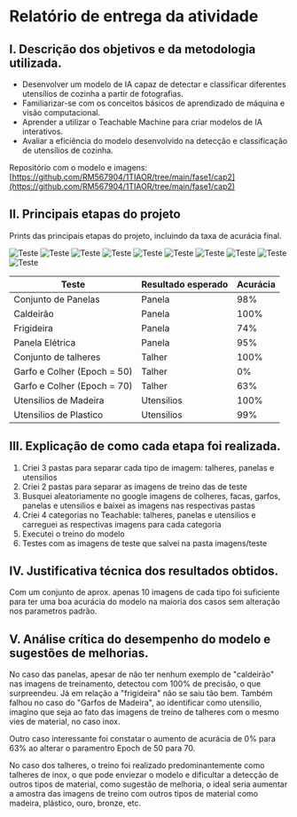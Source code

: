 # Relatório de entrega da atividade

## I. Descrição dos objetivos e da metodologia utilizada.

- Desenvolver um modelo de IA capaz de detectar e classificar diferentes utensílios de cozinha a partir de fotografias.
- Familiarizar-se com os conceitos básicos de aprendizado de máquina e visão computacional.
- Aprender a utilizar o Teachable Machine para criar modelos de IA interativos.
- Avaliar a eficiência do modelo desenvolvido na detecção e classificação de utensílios de cozinha.

Repositório com o modelo e imagens: [https://github.com/RM567904/1TIAOR/tree/main/fase1/cap2](https://github.com/RM567904/1TIAOR/tree/main/fase1/cap2)

<!-- Quebra de página -->
<div style="page-break-after: always;"></div>

## II. Principais etapas do projeto

Prints das principais etapas do projeto, incluindo da taxa de acurácia final.

![Teste](images/etapas/teste1.png)
![Teste](images/etapas/teste2.png)
![Teste](images/etapas/teste3.png)
![Teste](images/etapas/teste4.png)
![Teste](images/etapas/teste5.png)
![Teste](images/etapas/teste6.png)
![Teste](images/etapas/teste7.png)
![Teste](images/etapas/teste8.png)
![Teste](images/etapas/teste9.png)
![Teste](images/etapas/teste10.png)

<!-- Quebra de página -->
<div style="page-break-after: always;"></div>

| Teste | Resultado esperado | Acurácia |
|-------|--------------------|----------|
|  Conjunto de Panelas | Panela |  98% |
|  Caldeirão | Panela | 100% |
|  Frigideira | Panela | 74% |
|  Panela Elétrica | Panela | 95% |
|  Conjunto de talheres | Talher | 100% |
|  Garfo e Colher (Epoch = 50) | Talher | 0% |
|  Garfo e Colher (Epoch = 70) | Talher | 63% |
|  Utensilios de Madeira | Utensilios | 100% |
|  Utensilios de Plastico | Utensilios | 99% |

<!-- Quebra de página -->
<div style="page-break-after: always;"></div>

## III. Explicação de como cada etapa foi realizada.

1. Criei 3 pastas para separar cada tipo de imagem: talheres, panelas e utensilios
2. Criei 2 pastas para separar as imagens de treino das de teste
3. Busquei aleatoriamente no google imagens de colheres, facas, garfos, panelas e utensilios e baixei as imagens nas respectivas pastas
4. Criei 4 categorias no Teachable: talheres, panelas e utensilios e carreguei as respectivas imagens para cada categoria
5. Executei o treino do modelo
6. Testes com as imagens de teste que salvei na pasta imagens/teste

## IV. Justificativa técnica dos resultados obtidos.

Com um conjunto de aprox. apenas 10 imagens de cada tipo foi suficiente para ter uma boa acurácia do modelo na maioria dos casos sem alteração nos parametros padrão.

## V. Análise crítica do desempenho do modelo e sugestões de melhorias.

No caso das panelas, apesar de não ter nenhum exemplo de "caldeirão" nas imagens de treinamento, detectou com 100% de precisão, o que surpreendeu. Já em relação a "frigideira" não se saiu tão bem. Também falhou no caso do "Garfos de Madeira", ao identificar como utensilio, imagino que seja ao fato das imagens de treino de talheres com o mesmo vies de material, no caso inox. 

Outro caso interessante foi constatar o aumento de acurácia de 0% para 63% ao alterar o paramentro Epoch de 50 para 70.

No caso dos talheres, o treino foi realizado predominantemente como talheres de inox, o que pode enviezar o modelo e dificultar a detecção de outros tipos de material, como sugestão de melhoria, o ideal seria aumentar a amostra das imagens de treino com outros tipos de material como madeira, plástico, ouro, bronze, etc. 